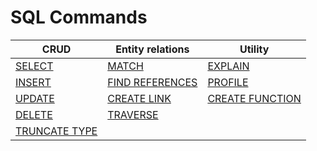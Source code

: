 # SQL Commands


| CRUD     | Entity relations | Utility |
|----------|------------------|---------|
| [SELECT](SQL-Query.md) | [MATCH](SQL-Match.md) | [EXPLAIN](SQL-Explain.md) |
| [INSERT](SQL-Insert.md) | [FIND REFERENCES](SQL-Find-References.md) | [PROFILE](SQL-Profile.md) |
| [UPDATE](SQL-Update.md) | [CREATE LINK](SQL-Create-Link.md) | [CREATE FUNCTION](SQL-Create-Function.md) |
| [DELETE](SQL-Delete.md) | [TRAVERSE](SQL-Traverse.md) | |
| [TRUNCATE TYPE](SQL-Truncate-Type.md) | | |
